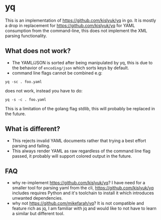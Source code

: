 # yq

This is an implementation of https://github.com/kislyuk/yq in go. It is mostly
a drop in replacement for https://github.com/kislyuk/yq for YAML consumption
from the command-line, this does not implement the XML parsing functionality.

## What does not work?

- The YAML/JSON is sorted after being manipulated by yq, this is due to the
behavior of `encoding/json` which sorts keys by default.
- command line flags cannot be combined e.g:

```
yq -sc . foo.yaml
```

does not work, instead you have to do:

```
yq -s -c . foo.yaml
```

This is a limitation of the golang flag stdlib, this will probably be replaced
in the future.

## What is different?

- This rejects invalid YAML documents rather that trying a best effort parsing
and failing.
- This always render YAML as raw regardless of the command line flag passed,
it probably will support colored output in the future.

## FAQ

- why re-implement https://github.com/kislyuk/yq?
I have need for a smaller tool for parsing yaml from the cli,
https://github.com/kislyuk/yq includes requires Python and it's toolchain to
install it which introduces unwanted dependencies.
- why not https://github.com/mikefarah/yq? It is not compatible and feature
rich as jq, I am familiar with jq and would like to not have to learn a
similar but different tool.
